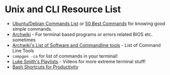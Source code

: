 # Unix and CLI Resource List

- [Ubuntu/Debian Commands List](https://milq.github.io/useful-terminal-commands-ubuntu-debian/) or [50 Best Commands](https://www.ubuntupit.com/the-50-best-linux-commands-to-run-in-the-terminal/) for knowing good simple commands.
- [Archwiki](https://wiki.archlinux.org) - For terminal based programs or errors related BIOS etc. sometimes
- [Archwiki's List of Software and Commandline tools](https://wiki.archlinux.org/index.php/List_of_applications) - List of Command Line Tools
- `compgen -ca` for list of commands in your terminal!
- [Luke Smith's Playlists](https://www.youtube.com/channel/UC2eYFnH61tmytImy1mTYvhA/playlists) - Videos for more extreme terminal stuff!
- [Bash Shortcuts for Productivity](https://skorks.com/2009/09/bash-shortcuts-for-maximum-productivity/)
